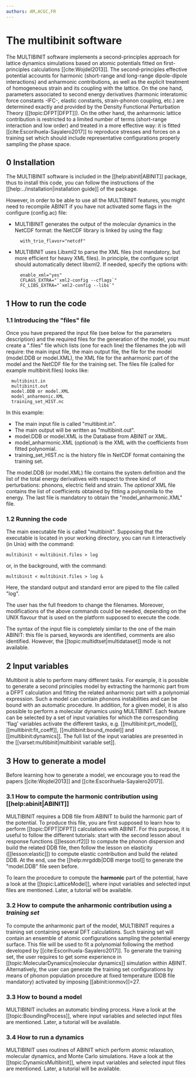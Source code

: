 ```yaml
---
authors: AM,ACGC,FR
---
```


# The multibinit software

The MULTIBINIT software implements a second-principles approach for lattice dynamics simulations
based on atomic potentials fitted on first-principles calculations [[cite:Wojdel2013]].
The second-principles effective potential accounts for harmonic (short-range and long-range dipole-dipole interactions)
and anharmonic contributions,
as well as the explicit treatment of homogeneous strain and its coupling with the lattice.
On the one hand, parameters associated to second energy derivatives
(harmonic interatomic force constants -IFC-, elastic constants, strain-phonon coupling, etc.)
are determined exactly and provided by the Density Functional Perturbation Theory ([[topic:DFPT|DFPT]]).
On the other hand, the anharmonic lattice contribution is restricted to a limited number of terms
(short-range interaction and low order)
and treated in a more effective way: it is fitted [[cite:Escorihuela-Sayalero2017]]
to reproduce stresses and forces on a training set which should include representative configurations
properly sampling the phase space.


## 0 Installation

The MULTIBINIT software is included in the [[help:abinit|ABINIT]] package,
thus to install this code,
you can follow the instructions of the [[help:../installation|installation guide]] of the package.

However, in order to be able to use all the MULTIBINIT features, you might need to recompile ABINIT
if you have not activated some flags in the configure (config.ac) file:

* MULTIBINIT generates the output of the molecular dynamics in the NetCDF format: the NetCDF library is linked by using the flag:

        with_trio_flavor="netcdf"

* MULTIBINIT uses Libxml2 to parse the XML files (not mandatory, but more efficient for heavy XML files).
  In principle, the configure script should automatically detect libxml2. 
  If needed, specify the options with:

        enable_xml="yes"
        CFLAGS_EXTRA="`xml2-config --cflags`"
        FC_LIBS_EXTRA="`xml2-config --libs`"


## 1 How to run the code

### 1.1 Introducing the "files" file

Once you have prepared the input file (see below for the parameters description)
and the required files for the generation of the model, you must create a ".files" file which lists (one for each line)
the filenames the job will require: the main input file, the main output file, the file for the model (model.DDB or model.XML),
the XML file for the anharmonic part of the model and the NetCDF file for the training set.
The files file (called for example multibinit.files) looks like:

      multibinit.in
      multibinit.out
      model.DDB or model.XML
      model_anharmonic.XML
      training_set_HIST.nc

In this example:

  * The main input file is called "multibinit.in".
  * The main output will be written as "multibinit.out".
  * model.DDB or model.XML is the Database from ABINIT or XML.
  * model_anharmonic.XML (_optional_) is the XML with the coefficients from fitted polynomial.
  * training_set_HIST.nc is the history file in NetCDF format containing the training set.

The model.DDB (or model.XML) file contains the system definition and the list of the total energy derivatives
with respect to three kind of perturbations: phonons, electric field and strain.
The _optional_ XML file contains the list of coefficients obtained by fitting a polynomila to the energy.
The last file is mandatory to obtain the "model_anharmonic.XML" file.

### 1.2 Running the code

The main executable file is called "multibinit". Supposing that the executable is located in your working
directory, you can run it interactively (in Unix) with the command:

    multibinit < multibinit.files > log

or, in the background, with the command:

    multibinit < multibinit.files > log &

Here, the standard output and standard error are piped to the file called "log".

The user has the full freedom to change the filenames. Moreover, modifications of the above commands could be needed, depending on the UNIX flavour that is used on the platform supposed to execute the code.

The syntax of the input file is completely similar to the one of the main ABINIT: this file is parsed, keywords are identified, comments are also identified. However, the [[topic:multidtset|multidataset]] mode is not available.

## 2 Input variables

Multibinit is able to perform many different tasks.
For example, it is possible to generate a second principles model by extracting the harmonic part from a DFPT calculation
and fitting the related anharmonic part with a polynomial expression.
Such a model can contain phonons instabilities and can be bound with an automatic procedure.
In addition, for a given model, it is also possible to perform a molecular dynamics using MULTIBINIT.
Each feature can be selected by a set of input variables
for which the corresponding 'flag' variables activate the different tasks,
e.g. [[multibinit:prt_model]], [[multibinit:fit_coeff]], [[multibinit:bound_model]] and [[multibinit:dynamics]].
The full list of the input variables are presented in the [[varset:multibinit|multibinit variable set]].

## 3 How to generate a model

Before learning how to generate a model, we encourage you to read the papers [[cite:Wojdel2013]] and [[cite:Escorihuela-Sayalero2017]].

### 3.1 How to compute the harmonic contribution using [[help:abinit|ABINIT]]

MULTIBINIT requires a DDB file from ABINIT to build the harmonic part of the potential.
To produce this file, you are first supposed to learn how to perform [[topic:DFPT|DFPT]] calculations with ABINIT.
For this purpose, it is useful to follow the different tutorials:
start with the second lesson about response functions ([[lesson:rf2]])
to compute the phonon dispersion and build the related DDB file,
then follow the lesson on elasticity ([[lesson:elastic]]) to compute elastic contribution and build the related DDB.
At the end, use the [[help:mrgddb|DDB merge tool]] to generate the "model.DDB" file seen before.

To learn the procedure to compute the **harmonic** part of the potential, have a look at the [[topic:LatticeModel]],
where input variables and selected input files are mentioned.
Later, a <!-- [[lesson:lattice_model | tutorial]]--> tutorial will be available.

### 3.2 How to compute the anharmonic contribution using a *training set*

To compute the anharmonic part of the model,
MULTIBINIT requires a training set containing several DFT calculations.
Such training set will contain an ensemble of atomic configurations sampling the potential energy surface.
This file will be used to fit a polynomial following the method developed by [[cite:Escorihuela-Sayalero2017]].
To generate the training set, the user requires to get some experience in [[topic:MolecularDynamics|molecular dynamics]] simulation within ABINIT.
Alternatively, the user can generate the training set configurations by means of phonon population procedure
at fixed temperature (DDB file mandatory) activated by imposing [[abinit:ionmov]]=27.

### 3.3 How to bound a model

MULTIBINIT includes an automatic binding process.
Have a look at the [[topic:BoundingProcess]],
where input variables and selected input files are mentioned.
Later, a <!-- [[lesson:lattice_model | tutorial]]--> tutorial will be available.

### 3.4 How to run a dynamics

MULTIBINIT uses routines of ABINIT which perform atomic relaxation, molecular dynamics, and Monte Carlo simulations.
Have a look at the [[topic:DynamicsMultibinit]],
where input variables and selected input files are mentioned.
Later, a <!-- [[lesson:lattice_model | tutorial]]--> tutorial will be available.

